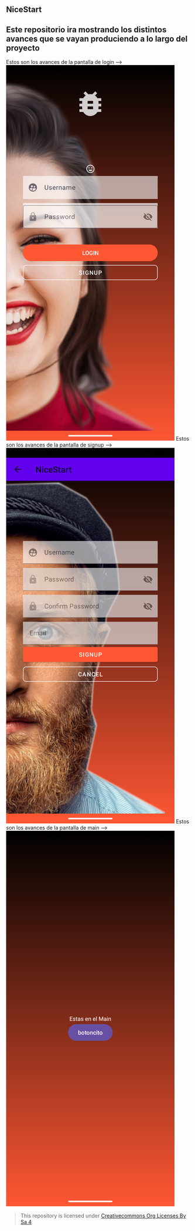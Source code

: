 ## NiceStart

## Este **repositorio** ira mostrando los distintos avances que se vayan produciendo a lo largo del proyecto
Estos son los avances de la pantalla de login --> 
![login activity](img/login.png)
Estos son los avances de la pantalla de signup -->
![signup activity](img/signup.png)
Estos son los avances de la pantalla de main -->
![main activity](img/main.png)


>This repository is licensed under
>[Creativecommons Org Licenses By Sa 4](http://creativecommons.org/licenses/by-sa/4.0/)